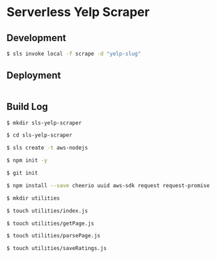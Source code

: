 # Serverless Yelp Scraper

## Development
```bash
$ sls invoke local -f scrape -d "yelp-slug"
```

## Deployment
```bash
```

## Build Log
```bash
$ mkdir sls-yelp-scraper

$ cd sls-yelp-scraper

$ sls create -t aws-nodejs

$ npm init -y

$ git init

$ npm install --save cheerio uuid aws-sdk request request-promise

$ mkdir utilities

$ touch utilities/index.js

$ touch utilities/getPage.js

$ touch utilities/parsePage.js

$ touch utilities/saveRatings.js
```
